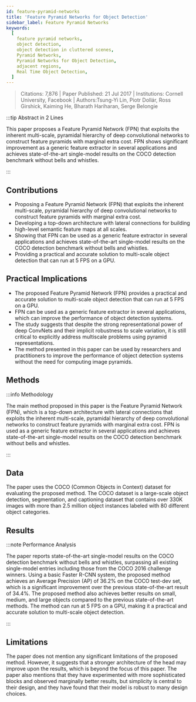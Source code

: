 ```yaml
---
id: feature-pyramid-networks
title: 'Feature Pyramid Networks for Object Detection'
sidebar_label: Feature Pyramid Networks
keywords:
  [
    feature pyramid networks,
    object detection,
    object detection in cluttered scenes,
    Pyramid Networks,
    Pyramid Networks for Object Detection,
    adjacent regions,
    Real Time Object Detection,
  ]
---
```


> Citations: 7,876 | Paper Published: 21 Jul 2017 | Institutions: Cornell University, Facebook | Authors:Tsung-Yi Lin, Piotr Dollár, Ross Girshick, Kaiming He, Bharath Hariharan, Serge Belongie

<!-- Prettier doesn't change this -->
:::tip Abstract in 2 Lines

This paper proposes a Feature Pyramid Network (FPN) that exploits the inherent multi-scale, pyramidal hierarchy of deep convolutional networks to construct feature pyramids with marginal extra cost. FPN shows significant improvement as a generic feature extractor in several applications and achieves state-of-the-art single-model results on the COCO detection benchmark without bells and whistles.

:::


## Contributions 

- Proposing a Feature Pyramid Network (FPN) that exploits the inherent multi-scale, pyramidal hierarchy of deep convolutional networks to construct feature pyramids with marginal extra cost.
- Developing a top-down architecture with lateral connections for building high-level semantic feature maps at all scales.
- Showing that FPN can be used as a generic feature extractor in several applications and achieves state-of-the-art single-model results on the COCO detection benchmark without bells and whistles.
- Providing a practical and accurate solution to multi-scale object detection that can run at 5 FPS on a GPU.

## Practical Implications

- The proposed Feature Pyramid Network (FPN) provides a practical and accurate solution to multi-scale object detection that can run at 5 FPS on a GPU.
- FPN can be used as a generic feature extractor in several applications, which can improve the performance of object detection systems.
- The study suggests that despite the strong representational power of deep ConvNets and their implicit robustness to scale variation, it is still critical to explicitly address multiscale problems using pyramid representations.
- The method presented in this paper can be used by researchers and practitioners to improve the performance of object detection systems without the need for computing image pyramids.


## Methods
<!-- Prettier doesn't change this -->
:::info Methodology

The main method proposed in this paper is the Feature Pyramid Network (FPN), which is a top-down architecture with lateral connections that exploits the inherent multi-scale, pyramidal hierarchy of deep convolutional networks to construct feature pyramids with marginal extra cost. FPN is used as a generic feature extractor in several applications and achieves state-of-the-art single-model results on the COCO detection benchmark without bells and whistles.

:::

## Data
The paper uses the COCO (Common Objects in Context) dataset for evaluating the proposed method. The COCO dataset is a large-scale object detection, segmentation, and captioning dataset that contains over 330K images with more than 2.5 million object instances labeled with 80 different object categories.

## Results
<!-- Prettier doesn't change this -->
:::note Performance Analysis

The paper reports state-of-the-art single-model results on the COCO detection benchmark without bells and whistles, surpassing all existing single-model entries including those from the COCO 2016 challenge winners. Using a basic Faster R-CNN system, the proposed method achieves an Average Precision (AP) of 36.2% on the COCO test-dev set, which is a significant improvement over the previous state-of-the-art result of 34.4%. The proposed method also achieves better results on small, medium, and large objects compared to the previous state-of-the-art methods. The method can run at 5 FPS on a GPU, making it a practical and accurate solution to multi-scale object detection.

:::


## Limitations

The paper does not mention any significant limitations of the proposed method. However, it suggests that a stronger architecture of the head may improve upon the results, which is beyond the focus of this paper. The paper also mentions that they have experimented with more sophisticated blocks and observed marginally better results, but simplicity is central to their design, and they have found that their model is robust to many design choices.



